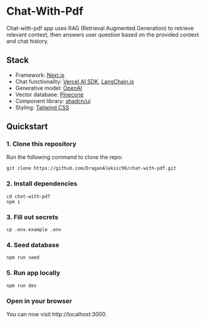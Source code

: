 # Chat-With-Pdf

Chat-with-pdf app uses RAG (Retrieval Augmented Generation) to retrieve relevant context, then answers user question based on the provided context and chat history.

## Stack

- Framework: [Next.js](https://nextjs.org/)
- Chat functionality: [Vercel AI SDK](https://sdk.vercel.ai/docs/introduction), [LangChain.js](https://js.langchain.com/docs/get_started/introduction)
- Generative model: [OpenAI](https://openai.com/)
- Vector database: [Pinecone](https://docs.pinecone.io/home)
- Component library: [shadcn/ui](https://ui.shadcn.com/)
- Styling: [Tailwind CSS](https://tailwindcss.com/)

## Quickstart

### 1. Clone this repository

Run the following command to clone the repo:

```
git clone https://github.com/DraganAleksic99/chat-with-pdf.git
```

### 2. Install dependencies

```
cd chat-with-pdf
npm i
```

### 3. Fill out secrets

```
cp .env.example .env
```

### 4. Seed database

```
npm run seed
```

### 5. Run app locally

```
npm run dev
```

### Open in your browser

You can now visit http://localhost:3000.
